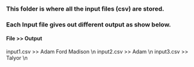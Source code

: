 ### This folder is where all the input files (csv) are stored. 
### Each Input file gives out different output as show below. 

#### File   >> Output
input1.csv >> Adam Ford Madison \n
input2.csv >> Adam \n
input3.csv >> Talyor \n
